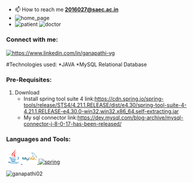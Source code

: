 - 📫 How to reach me **2016027@saec.ac.in**
- ![home_page](https://github.com/Ganapathi02/Hospital_management_java_prj/assets/125415508/48b4b858-802d-4b07-8f25-d7dc7c922883)
- ![patient](https://github.com/Ganapathi02/Hospital_management_java_prj/assets/125415508/35887be0-9a39-477b-bff9-aab04726f38d)
![doctor](https://github.com/Ganapathi02/Hospital_management_java_prj/assets/125415508/2b2c7e2d-edc7-402a-af14-4284db6e7f44)
 
<h3 align="left">Connect with me:</h3>
<p align="left">
<a href="https://linkedin.com/in/https://www.linkedin.com/in/ganapathi-vg" target="blank"><img align="center" src="https://raw.githubusercontent.com/rahuldkjain/github-profile-readme-generator/master/src/images/icons/Social/linked-in-alt.svg" alt="https://www.linkedin.com/in/ganapathi-vg" height="30" width="40" /></a>
</p>
 #Technologies used:
  *JAVA
  *MySQL Relational Database


### Pre-Requisites:

1. Download 
   * Install spring tool suite 4
     link:https://cdn.spring.io/spring-tools/release/STS4/4.21.1.RELEASE/dist/e4.30/spring-tool-suite-4-4.21.1.RELEASE-e4.30.0-win32.win32.x86_64.self-extracting.jar
   * My sql connector
     link:https://dev.mysql.com/blog-archive/mysql-connector-j-8-0-17-has-been-released/


<h3 align="left">Languages and Tools:</h3>
<p align="left"> <a href="https://www.java.com" target="_blank" rel="noreferrer"> <img src="https://raw.githubusercontent.com/devicons/devicon/master/icons/java/java-original.svg" alt="java" width="40" height="40"/> </a> <a href="https://www.mysql.com/" target="_blank" rel="noreferrer"> <img src="https://raw.githubusercontent.com/devicons/devicon/master/icons/mysql/mysql-original-wordmark.svg" alt="mysql" width="40" height="40"/> </a> <a href="https://spring.io/" target="_blank" rel="noreferrer"> <img src="https://www.vectorlogo.zone/logos/springio/springio-icon.svg" alt="spring" width="40" height="40"/> </a> </p>

<p><img align="center" src="https://github-readme-stats.vercel.app/api/top-langs?username=ganapathi02&show_icons=true&locale=en&layout=compact" alt="ganapathi02" /></p>
